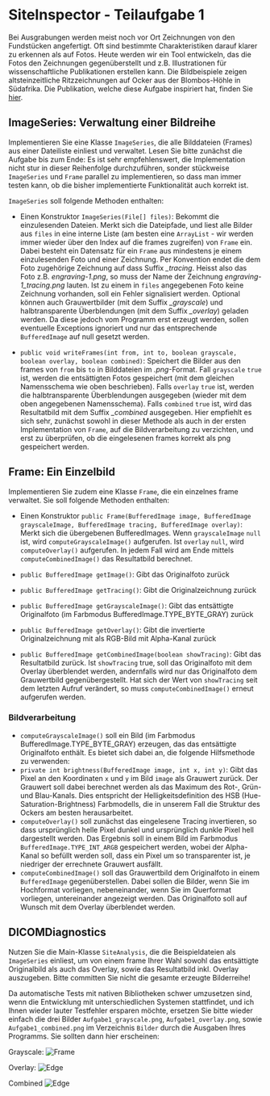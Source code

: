 # SiteInspector - Teilaufgabe 1

Bei Ausgrabungen werden meist noch vor Ort Zeichnungen von den Fundstücken angefertigt. Oft sind bestimmte Charakteristiken darauf klarer zu erkennen als auf Fotos. Heute werden wir ein Tool entwickeln, das die Fotos den Zeichnungen gegenüberstellt und z.B. Illustrationen für wissenschaftliche Publikationen erstellen kann. Die Bildbeispiele zeigen altsteinzeitliche Ritzzeichnungen auf Ocker aus der Blombos-Höhle in Südafrika. Die Publikation, welche diese Aufgabe inspiriert hat, finden Sie [hier](https://www.sciencedirect.com/science/article/pii/S0047248409000207).

## ImageSeries: Verwaltung einer Bildreihe

Implementieren Sie eine Klasse ```ImageSeries```, die alle Bilddateien (Frames) aus einer Dateiliste einliest und verwaltet. Lesen Sie bitte zunächst die Aufgabe bis zum Ende: Es ist sehr empfehlenswert, die Implementation nicht stur in dieser Reihenfolge durchzuführen, sonder stückweise ```ImageSeries``` und ```Frame``` parallel zu implementieren, so dass man immer testen kann, ob die bisher implementierte Funktionalität auch korrekt ist.

```ImageSeries``` soll folgende Methoden enthalten:
* Einen Konstruktor ```ImageSeries(File[] files)```: Bekommt die einzulesenden Dateien. Merkt sich die Dateipfade, und liest alle Bilder aus ```files``` in eine interne Liste (am besten eine ```ArrayList``` - wir werden immer wieder über den Index auf die frames zugreifen) von ```Frame``` ein. Dabei besteht ein Datensatz für ein ```Frame``` aus mindestens je einem einzulesenden Foto und einer Zeichnung. Per Konvention endet die dem Foto zugehörige Zeichnung auf dass Suffix *_tracing*. Heisst also das Foto z.B. *engraving-1.png*, so muss der Name der Zeichnung *engraving-1_tracing.png* lauten. Ist zu einem in ```files``` angegebenen Foto keine Zeichnung vorhanden, soll ein Fehler signalisiert werden. Optional können auch Grauwertbilder (mit dem Suffix *_grayscale*) und halbtransparente Überblendungen (mit dem Suffix *_overlay*) geladen werden. Da diese jedoch vom Programm erst erzeugt werden, sollen eventuelle Exceptions ignoriert und nur das entsprechende ```BufferedImage``` auf null gesetzt werden.

* ```public void writeFrames(int from, int to, boolean grayscale, boolean overlay, boolean combined)```: Speichert die Bilder aus den frames von ```from``` bis ```to``` in Bilddateien im *.png*-Format. Fall ```grayscale``` ```true``` ist, werden die entsättigten Fotos gespeichert (mit dem gleichen Namensschema wie oben beschrieben). Falls ```overlay``` ```true``` ist, werden die halbtransparente Überblendungen ausgegeben (wieder mit dem oben angegebenen Namensschema). Falls ```combined``` ```true``` ist, wird das Resultatbild mit dem Suffix *_combined* ausgegeben. Hier empfiehlt es sich sehr, zunächst sowohl in dieser Methode als auch in der ersten Implementation von ```Frame```, auf die Bildverarbeitung zu verzichten, und erst zu überprüfen, ob die eingelesenen frames korrekt als png gespeichert werden.

## Frame: Ein Einzelbild

Implementieren Sie zudem eine Klasse ```Frame```, die ein einzelnes frame verwaltet. Sie soll folgende Methoden enthalten:
* Einen Konstruktor ```public Frame(BufferedImage image, BufferedImage grayscaleImage, BufferedImage tracing, BufferedImage overlay)```: Merkt sich die übergebenen BufferedImages. Wenn ```grayscaleImage``` ```null``` ist, wird ```computeGrayscaleImage()``` aufgerufen. Ist ```overlay``` ```null```, wird ```computeOverlay()``` aufgerufen. In jedem Fall wird am Ende mittels ```computeCombinedImage()``` das Resultatbild berechnet.

* ```public BufferedImage getImage()```: Gibt das Originalfoto zurück
* ```public BufferedImage getTracing()```: Gibt die Originalzeichnung zurück
* ```public BufferedImage getGrayscaleImage()```: Gibt das entsättigte Originalfoto  (im Farbmodus BufferedImage.TYPE_BYTE_GRAY) zurück
* ```public BufferedImage getOverlay()```: Gibt die invertierte Originalzeichnung mit als RGB-Bild mit Alpha-Kanal zurück
* ```public BufferedImage getCombinedImage(boolean showTracing)```: Gibt das Resultatbild zurück. Ist ```showTracing``` true, soll das Originalfoto mit dem Overlay überblendet werden, andernfalls wird nur das Originalfoto dem Grauwertbild gegenübergestellt. Hat sich der Wert von ```showTracing``` seit dem letzten Aufruf verändert, so muss ```computeCombinedImage()``` erneut aufgerufen werden.

### Bildverarbeitung

* ```computeGrayscaleImage()``` soll ein Bild (im Farbmodus BufferedImage.TYPE_BYTE_GRAY) erzeugen, das das entsättigte Originalfoto enthält.
Es bietet sich dabei an, die folgende Hilfsmethode zu verwenden:
* ```private int brightness(BufferedImage image, int x, int y)```: Gibt das Pixel an den Koordinaten ```x``` und ```y``` im Bild ```image``` als Grauwert zurück. Der Grauwert soll dabei berechnet werden als das Maximum des Rot-, Grün- und Blau-Kanals. Dies entspricht der Helligkeitsdefinition des HSB (Hue-Saturation-Brightness) Farbmodells, die in unserem Fall die Struktur des Ockers am besten herausarbeitet.
* ```computeOverlay()``` soll zunächst das eingelesene Tracing invertieren, so dass ursprünglich helle Pixel dunkel und ursprünglich dunkle Pixel hell dargestellt werden. Das Ergebnis soll in einem Bild im Farbmodus ```BufferedImage.TYPE_INT_ARGB``` gespeichert werden, wobei der Alpha-Kanal so befüllt werden soll, dass ein Pixel um so transparenter ist, je niedriger der errechnete Grauwert ausfällt.
* ```computeCombinedImage()``` soll das Grauwertbild dem Originalfoto in einem ```BufferedImage``` gegenüberstellen. Dabei sollen die Bilder, wenn Sie im Hochformat vorliegen, nebeneinander, wenn Sie im Querformat vorliegen, untereinander angezeigt werden. Das Originalfoto soll auf Wunsch mit dem Overlay überblendet werden.

## DICOMDiagnostics

Nutzen Sie die Main-Klasse ```SiteAnalysis```, die die Beispieldateien als ```ImageSeries``` einliest, um von einem frame Ihrer Wahl sowohl das entsättigte Originalbild als auch das Overlay, sowie das Resultatbild inkl. Overlay auszugeben. Bitte committen Sie nicht die gesamte erzeugte Bilderreihe!

Da automatische Tests mit nativen Bibliotheken schwer umzusetzen sind, wenn die Entwicklung mit unterschiedlichen Systemen stattfindet, und ich Ihnen wieder lauter Testfehler ersparen möchte, ersetzen Sie bitte wieder einfach die drei Bilder ```Aufgabe1_grayscale.png```, ```Aufgabe1_overlay.png```, sowie ```Aufgabe1_combined.png``` im Verzeichnis ```Bilder``` durch die Ausgaben Ihres Programms. Sie sollten dann hier erscheinen:

Grayscale:
![Frame](Bilder/Aufgabe1_grayscale.png)

Overlay:
![Edge](Bilder/Aufgabe1_overlay.png)

Combined
![Edge](Bilder/Aufgabe1_combined.png)
